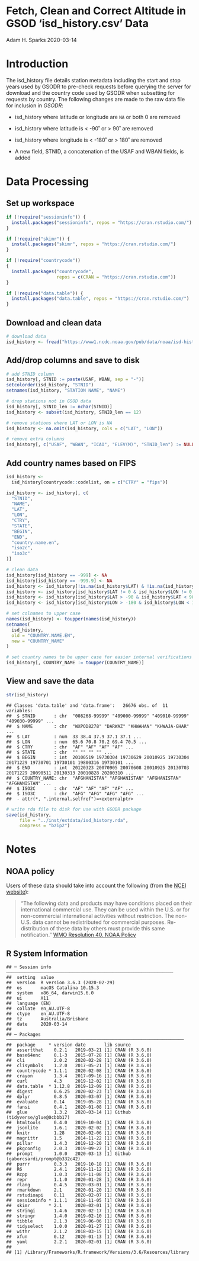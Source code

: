 Fetch, Clean and Correct Altitude in GSOD ‘isd\_history.csv’ Data
================
Adam H. Sparks
2020-03-14

# Introduction

The isd\_history file details station metadata including the start and
stop years used by GSODR to pre-check requests before querying the
server for download and the country code used by GSODR when subsetting
for requests by country. The following changes are made to the raw data
file for inclusion in *GSODR*:

  - isd\_history where latitude or longitude are `NA` or both 0 are
    removed

  - isd\_history where latitude is \< -90˚ or \> 90˚ are removed

  - isd\_history where longitude is \< -180˚ or \> 180˚ are removed

  - A new field, STNID, a concatenation of the USAF and WBAN fields, is
    added

# Data Processing

## Set up workspace

``` r
if (!require("sessioninfo")) {
  install.packages("sessioninfo", repos = "https://cran.rstudio.com/")
}

if (!require("skimr")) {
  install.packages("skimr", repos = "https://cran.rstudio.com/")
}

if (!require("countrycode"))
{
  install.packages("countrycode",
                   repos = c(CRAN = "https://cran.rstudio.com"))
}

if (!require("data.table")) {
  install.packages("data.table", repos = "https://cran.rstudio.com/")
}
```

## Download and clean data

``` r
# download data
isd_history <- fread("https://www1.ncdc.noaa.gov/pub/data/noaa/isd-history.csv")
```

## Add/drop columns and save to disk

``` r
# add STNID column
isd_history[, STNID := paste(USAF, WBAN, sep = "-")]
setcolorder(isd_history, "STNID")
setnames(isd_history, "STATION NAME", "NAME")

# drop stations not in GSOD data
isd_history[, STNID_len := nchar(STNID)]
isd_history <- subset(isd_history, STNID_len == 12)

# remove stations where LAT or LON is NA
isd_history <- na.omit(isd_history, cols = c("LAT", "LON"))

# remove extra columns
isd_history[, c("USAF", "WBAN", "ICAO", "ELEV(M)", "STNID_len") := NULL]
```

## Add country names based on FIPS

``` r
isd_history <-
  isd_history[countrycode::codelist, on = c("CTRY" = "fips")]

isd_history <- isd_history[, c(
  "STNID",
  "NAME",
  "LAT",
  "LON",
  "CTRY",
  "STATE",
  "BEGIN",
  "END",
  "country.name.en",
  "iso2c",
  "iso3c"
)]

# clean data
isd_history[isd_history == -999] <- NA
isd_history[isd_history == -999.9] <- NA
isd_history <- isd_history[!is.na(isd_history$LAT) & !is.na(isd_history$LON), ]
isd_history <- isd_history[isd_history$LAT != 0 & isd_history$LON != 0, ]
isd_history <- isd_history[isd_history$LAT > -90 & isd_history$LAT < 90, ]
isd_history <- isd_history[isd_history$LON > -180 & isd_history$LON < 180, ]

# set colnames to upper case
names(isd_history) <- toupper(names(isd_history))
setnames(
  isd_history,
  old = "COUNTRY.NAME.EN",
  new = "COUNTRY_NAME"
)

# set country names to be upper case for easier internal verifications
isd_history[, COUNTRY_NAME := toupper(COUNTRY_NAME)]
```

## View and save the data

``` r
str(isd_history)
```

    ## Classes 'data.table' and 'data.frame':   26676 obs. of  11 variables:
    ##  $ STNID       : chr  "008268-99999" "409000-99999" "409010-99999" "409030-99999" ...
    ##  $ NAME        : chr  "WXPOD8278" "DARWAZ" "KHWAHAN" "KHWAJA-GHAR" ...
    ##  $ LAT         : num  33 38.4 37.9 37.1 37.1 ...
    ##  $ LON         : num  65.6 70.8 70.2 69.4 70.5 ...
    ##  $ CTRY        : chr  "AF" "AF" "AF" "AF" ...
    ##  $ STATE       : chr  "" "" "" "" ...
    ##  $ BEGIN       : int  20100519 19730304 19730629 20010925 19730304 20171229 19730701 19730101 19800316 19730101 ...
    ##  $ END         : int  20120323 20070905 20070608 20010925 20130703 20171229 20090511 20130313 20010828 20200310 ...
    ##  $ COUNTRY_NAME: chr  "AFGHANISTAN" "AFGHANISTAN" "AFGHANISTAN" "AFGHANISTAN" ...
    ##  $ ISO2C       : chr  "AF" "AF" "AF" "AF" ...
    ##  $ ISO3C       : chr  "AFG" "AFG" "AFG" "AFG" ...
    ##  - attr(*, ".internal.selfref")=<externalptr>

``` r
# write rda file to disk for use with GSODR package
save(isd_history,
     file = "../inst/extdata/isd_history.rda",
     compress = "bzip2")
```

# Notes

## NOAA policy

Users of these data should take into account the following (from the
[NCEI
website](http://www7.ncdc.noaa.gov/CDO/cdoselect.cmd?datasetabbv=GSOD&countryabbv=&georegionabbv=)):

> “The following data and products may have conditions placed on their
> international commercial use. They can be used within the U.S. or for
> non-commercial international activities without restriction. The
> non-U.S. data cannot be redistributed for commercial purposes.
> Re-distribution of these data by others must provide this same
> notification.” [WMO Resolution 40. NOAA
> Policy](http://www.wmo.int/pages/about/Resolution40.html)

## R System Information

    ## ─ Session info ───────────────────────────────────────────────────────────────
    ##  setting  value                       
    ##  version  R version 3.6.3 (2020-02-29)
    ##  os       macOS Catalina 10.15.3      
    ##  system   x86_64, darwin15.6.0        
    ##  ui       X11                         
    ##  language (EN)                        
    ##  collate  en_AU.UTF-8                 
    ##  ctype    en_AU.UTF-8                 
    ##  tz       Australia/Brisbane          
    ##  date     2020-03-14                  
    ## 
    ## ─ Packages ───────────────────────────────────────────────────────────────────
    ##  package     * version date       lib source                             
    ##  assertthat    0.2.1   2019-03-21 [1] CRAN (R 3.6.0)                     
    ##  base64enc     0.1-3   2015-07-28 [1] CRAN (R 3.6.0)                     
    ##  cli           2.0.2   2020-02-28 [1] CRAN (R 3.6.0)                     
    ##  clisymbols    1.2.0   2017-05-21 [1] CRAN (R 3.6.0)                     
    ##  countrycode * 1.1.1   2020-02-08 [1] CRAN (R 3.6.0)                     
    ##  crayon        1.3.4   2017-09-16 [1] CRAN (R 3.6.0)                     
    ##  curl          4.3     2019-12-02 [1] CRAN (R 3.6.0)                     
    ##  data.table  * 1.12.8  2019-12-09 [1] CRAN (R 3.6.0)                     
    ##  digest        0.6.25  2020-02-23 [1] CRAN (R 3.6.0)                     
    ##  dplyr         0.8.5   2020-03-07 [1] CRAN (R 3.6.0)                     
    ##  evaluate      0.14    2019-05-28 [1] CRAN (R 3.6.0)                     
    ##  fansi         0.4.1   2020-01-08 [1] CRAN (R 3.6.0)                     
    ##  glue          1.3.2   2020-03-14 [1] Github (tidyverse/glue@0cbbb17)    
    ##  htmltools     0.4.0   2019-10-04 [1] CRAN (R 3.6.0)                     
    ##  jsonlite      1.6.1   2020-02-02 [1] CRAN (R 3.6.0)                     
    ##  knitr         1.28    2020-02-06 [1] CRAN (R 3.6.0)                     
    ##  magrittr      1.5     2014-11-22 [1] CRAN (R 3.6.0)                     
    ##  pillar        1.4.3   2019-12-20 [1] CRAN (R 3.6.0)                     
    ##  pkgconfig     2.0.3   2019-09-22 [1] CRAN (R 3.6.0)                     
    ##  prompt        1.0.0   2020-03-13 [1] Github (gaborcsardi/prompt@b332c42)
    ##  purrr         0.3.3   2019-10-18 [1] CRAN (R 3.6.0)                     
    ##  R6            2.4.1   2019-11-12 [1] CRAN (R 3.6.0)                     
    ##  Rcpp          1.0.3   2019-11-08 [1] CRAN (R 3.6.0)                     
    ##  repr          1.1.0   2020-01-28 [1] CRAN (R 3.6.0)                     
    ##  rlang         0.4.5   2020-03-01 [1] CRAN (R 3.6.0)                     
    ##  rmarkdown     2.1     2020-01-20 [1] CRAN (R 3.6.0)                     
    ##  rstudioapi    0.11    2020-02-07 [1] CRAN (R 3.6.0)                     
    ##  sessioninfo * 1.1.1   2018-11-05 [1] CRAN (R 3.6.0)                     
    ##  skimr       * 2.1     2020-02-01 [1] CRAN (R 3.6.0)                     
    ##  stringi       1.4.6   2020-02-17 [1] CRAN (R 3.6.0)                     
    ##  stringr       1.4.0   2019-02-10 [1] CRAN (R 3.6.0)                     
    ##  tibble        2.1.3   2019-06-06 [1] CRAN (R 3.6.0)                     
    ##  tidyselect    1.0.0   2020-01-27 [1] CRAN (R 3.6.0)                     
    ##  withr         2.1.2   2018-03-15 [1] CRAN (R 3.6.0)                     
    ##  xfun          0.12    2020-01-13 [1] CRAN (R 3.6.0)                     
    ##  yaml          2.2.1   2020-02-01 [1] CRAN (R 3.6.0)                     
    ## 
    ## [1] /Library/Frameworks/R.framework/Versions/3.6/Resources/library
